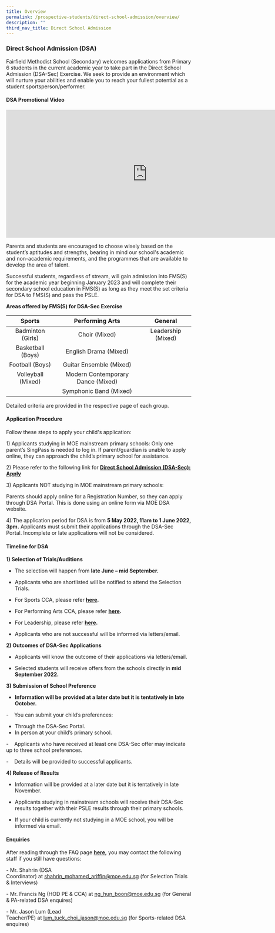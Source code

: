 ```yaml
---
title: Overview
permalink: /prospective-students/direct-school-admission/overview/
description: ""
third_nav_title: Direct School Admission
---
```

### Direct School Admission (DSA)


Fairfield Methodist School (Secondary) welcomes applications from Primary 6 students in the current academic year to take part in the Direct School Admission (DSA-Sec) Exercise. We seek to provide an environment which will nurture your abilities and enable you to reach your fullest potential as a student sportsperson/performer.

#### DSA Promotional Video

<iframe width="768" height="348" src="https://www.youtube.com/embed/KbeWyYy9ca8" title="FMSS DSA Promotional Video" frameborder="0" allow="accelerometer; autoplay; clipboard-write; encrypted-media; gyroscope; picture-in-picture" allowfullscreen></iframe>

Parents and students are encouraged to choose wisely based on the student’s aptitudes and strengths, bearing in mind our school's academic and non-academic requirements, and the programmes that are available to develop the area of talent.

  

Successful students, regardless of stream, will gain admission into FMS(S) for the academic year beginning January 2023 and will complete their secondary school education in FMS(S) as long as they meet the set criteria for DSA to FMS(S) and pass the PSLE.

**Areas offered by FMS(S) for DSA-Sec Exercise**

| Sports | Performing Arts | General |
|:---:|:---:|:---:|
| Badminton (Girls) | Choir (Mixed) | Leadership (Mixed) |
| Basketball (Boys) | English Drama (Mixed)  |  |
| Football (Boys) | Guitar Ensemble (Mixed) |  |
| Volleyball (Mixed) | Modern Contemporary Dance (Mixed) |  |
|  | Symphonic Band (Mixed) |  |

Detailed criteria are provided in the respective page of each group.

#### Application Procedure

Follow these steps to apply your child's application:  

  

1\) Applicants studying in MOE mainstream primary schools: Only one parent’s SingPass is needed to log in. If parent/guardian is unable to apply online, they can approach the child’s primary school for assistance.


2\) Please refer to the following link for [**Direct School Admission (DSA-Sec): Apply**](https://www.moe.gov.sg/secondary/dsa/application)

3\) Applicants NOT studying in MOE mainstream primary schools:  

Parents should apply online for a Registration Number, so they can apply through DSA Portal. This is done using an online form via MOE DSA website.

4\) The application period for DSA is from **5 May 2022, 11am to 1 June 2022, 3pm.** Applicants must submit their applications through the DSA-Sec Portal. Incomplete or late applications will not be considered.

#### Timeline for DSA

**1) Selection of Trials/Auditions**

*   The selection will happen from **late June – mid September.**
*   Applicants who are shortlisted will be notified to attend the Selection Trials.  
    


*   For Sports CCA, please refer **[here](https://staging.d1wp5xkpm2dbnc.amplifyapp.com/prospective-students/direct-school-admission/sports/).**

*   For Performing Arts CCA, please refer **[here](https://staging.d1wp5xkpm2dbnc.amplifyapp.com/prospective-students/direct-school-admission/performing-arts/).**

*   For Leadership, please refer **[here](https://staging.d1wp5xkpm2dbnc.amplifyapp.com/prospective-students/direct-school-admission/leadership/).**

*   Applicants who are not successful will be informed via letters/email.

**2) Outcomes of DSA-Sec Applications**

*   Applicants will know the outcome of their applications via letters/email.

*   Selected students will receive offers from the schools directly in **mid September 2022.**

**3) Submission of School Preference**

*   **Information will be provided at a later date but it is tentatively in late October.**

\-    You can submit your child’s preferences:

*   Through the DSA-Sec Portal.
*   In person at your child’s primary school.

\-    Applicants who have received at least one DSA-Sec offer may indicate up to three school preferences.  

\-    Details will be provided to successful applicants.  

  

**4) Release of Results**

*   Information will be provided at a later date but it is tentatively in late November.  
    
*   Applicants studying in mainstream schools will receive their DSA-Sec results together with their PSLE results through their primary schools.

*   If your child is currently not studying in a MOE school, you will be informed via email.

#### Enquiries

After reading through the FAQ page **[here](https://staging.d1wp5xkpm2dbnc.amplifyapp.com/prospective-students/direct-school-admission/faq/),** you may contact the following staff if you still have questions:  

\- Mr. Shahrin (DSA Coordinator) at [shahrin\_mohamed\_ariffin@moe.edu.sg](mailto:shahrin_mohamed_ariffin@moe.edu.sg) (for Selection Trials & Interviews) 

  

\- Mr. Francis Ng (HOD PE & CCA) at [ng\_hun\_boon@moe.edu.sg](mailto:ng_hun_boon@moe.edu.sg) (for General & PA-related DSA enquires) 

  

\- Mr. Jason Lum (Lead Teacher/PE) at [lum\_tuck\_choi\_jason@moe.edu.sg](mailto:lum_tuck_choi_jason@moe.edu.sg) (for Sports-related DSA enquires)
